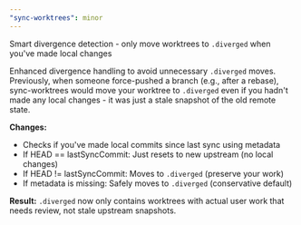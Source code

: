 ```yaml
---
"sync-worktrees": minor
---
```


Smart divergence detection - only move worktrees to `.diverged` when you've made local changes

Enhanced divergence handling to avoid unnecessary `.diverged` moves. Previously, when someone force-pushed a branch (e.g., after a rebase), sync-worktrees would move your worktree to `.diverged` even if you hadn't made any local changes - it was just a stale snapshot of the old remote state.

**Changes:**
- Checks if you've made local commits since last sync using metadata
- If HEAD == lastSyncCommit: Just resets to new upstream (no local changes)
- If HEAD != lastSyncCommit: Moves to `.diverged` (preserve your work)
- If metadata is missing: Safely moves to `.diverged` (conservative default)

**Result:**
`.diverged` now only contains worktrees with actual user work that needs review, not stale upstream snapshots.
